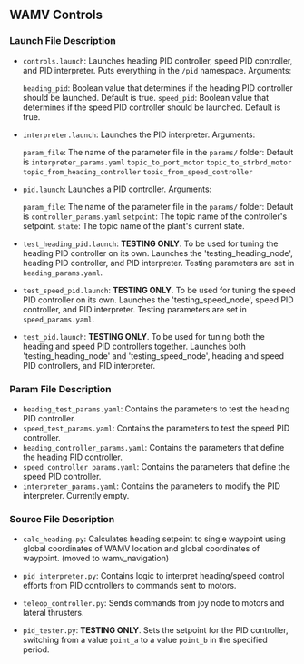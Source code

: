 ## WAMV Controls

### Launch File Description
- `controls.launch`: Launches heading PID controller, speed PID controller, and PID interpreter. Puts everything in the `/pid` namespace. Arguments:

    `heading_pid`: Boolean value that determines if the heading PID controller should be launched. Default is true.
    `speed_pid`: Boolean value that determines if the speed PID controller should be launched. Default is true.

- `interpreter.launch`: Launches the PID interpreter. Arguments:

    `param_file`: The name of the parameter file in the `params/` folder: Default is `interpreter_params.yaml`
    `topic_to_port_motor`
    `topic_to_strbrd_motor`
    `topic_from_heading_controller`
    `topic_from_speed_controller`

- `pid.launch`: Launches a PID controller. Arguments:

    `param_file`: The name of the parameter file in the `params/` folder: Default is `controller_params.yaml`
    `setpoint`: The topic name of the controller's setpoint.
    `state`: The topic name of the plant's current state.

- `test_heading_pid.launch`: **TESTING ONLY**. To be used for tuning the heading PID controller on its own. Launches the 'testing_heading_node', heading PID controller, and PID interpreter. Testing parameters are set in `heading_params.yaml`.

- `test_speed_pid.launch`: **TESTING ONLY**.  To be used for tuning the speed PID controller on its own. Launches the 'testing_speed_node', speed PID controller, and PID interpreter. Testing parameters are set in `speed_params.yaml`.

- `test_pid.launch`: **TESTING ONLY**.  To be used for tuning both the heading and speed PID controllers together. Launches both 'testing_heading_node' and 'testing_speed_node', heading and speed PID controllers, and PID interpreter.

### Param File Description
- `heading_test_params.yaml`: Contains the parameters to test the heading PID controller.
- `speed_test_params.yaml`: Contains the parameters to test the speed PID controller.
- `heading_controller_params.yaml`: Contains the parameters that define the heading PID controller.
- `speed_controller_params.yaml`: Contains the parameters that define the speed PID controller.
- `interpreter_params.yaml`: Contains the parameters to modify the PID interpreter. Currently empty.

### Source File Description
- `calc_heading.py`: Calculates heading setpoint to single waypoint using global coordinates of WAMV location and global coordinates of waypoint. (moved to wamv_navigation)

- `pid_interpreter.py`: Contains logic to interpret heading/speed control efforts from PID controllers to commands sent to motors.

- `teleop_controller.py`: Sends commands from joy node to motors and lateral thrusters.

- `pid_tester.py`: **TESTING ONLY**. Sets the setpoint for the PID controller, switching from a value `point_a` to a value `point_b` in the specified period.

